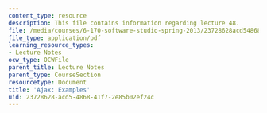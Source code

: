 ```yaml
---
content_type: resource
description: This file contains information regarding lecture 48.
file: /media/courses/6-170-software-studio-spring-2013/23728628acd5486841f72e85b02ef24c_MIT6_170S13_48-asyn-exam.pdf
file_type: application/pdf
learning_resource_types:
- Lecture Notes
ocw_type: OCWFile
parent_title: Lecture Notes
parent_type: CourseSection
resourcetype: Document
title: 'Ajax: Examples'
uid: 23728628-acd5-4868-41f7-2e85b02ef24c
---
```

